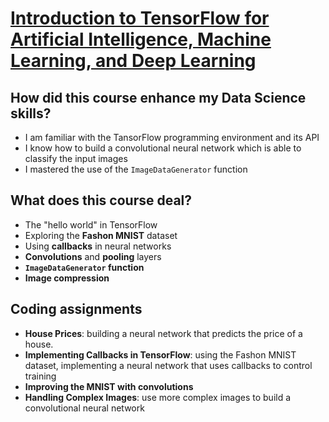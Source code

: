 # [Introduction to TensorFlow for Artificial Intelligence, Machine Learning, and Deep Learning](https://www.coursera.org/learn/introduction-tensorflow/home/welcome)

## How did this course enhance my Data Science skills?
- I am familiar with the TansorFlow programming environment and its API
- I know how to build a convolutional neural network which is able to classify the input images
- I mastered the use of the `ImageDataGenerator` function


## What does this course deal?
- The "hello world" in TensorFlow
- Exploring the **Fashon MNIST** dataset
- Using **callbacks** in neural networks
- **Convolutions** and **pooling** layers
- **`ImageDataGenerator` function**
- **Image compression**

## Coding assignments
- **House Prices**: building a neural network that predicts the price of a house.
- **Implementing Callbacks in TensorFlow**: using the Fashon MNIST dataset, implementing a neural network that uses callbacks to control training
- **Improving the MNIST with convolutions**
- **Handling Complex Images**: use more complex images to build a convolutional neural network